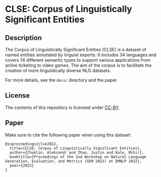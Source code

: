 # CLSE: Corpus of Linguistically Significant Entities

## Description
The Corpus of Linguistically Significant Entities (CLSE) is a dataset of named entities annotated by linguist experts. It includes 34 languages and covers 74 different semantic types to support various applications from airline ticketing to video games. The aim of the corpus is to facilitate the creation of more linguistically diverse NLG datasets.

For more details, see the `docs/` directory and the paper.

## License
The contents of this repository is licensed under [CC-BY](https://creativecommons.org/licenses/by/4.0/).

## Paper

Make sure to cite the following paper when using this dataset:

```
@inproceedings{clse2022,
  title={CLSE: Corpus of Linguistically Significant Entities},
  author={Chuklin, Aleksandr and Zhao, Justin and Kale, Mihir},
  booktitle={Proceedings of the 2nd Workshop on Natural Language Generation, Evaluation, and Metrics (GEM 2022) at EMNLP 2022},
  year={2022}
}
```